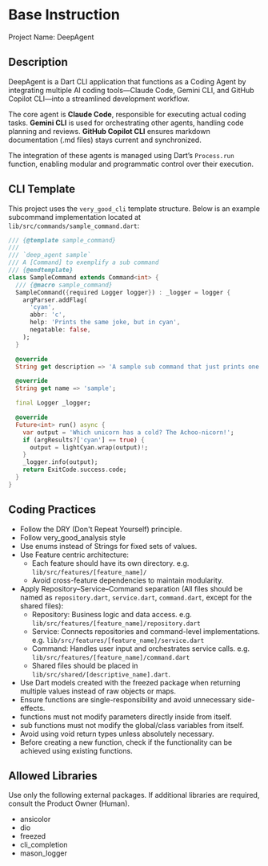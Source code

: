 # Base Instruction
Project Name: DeepAgent
## Description
DeepAgent is a Dart CLI application that functions as a Coding Agent by integrating multiple AI coding tools—Claude Code, Gemini CLI, and GitHub Copilot CLI—into a streamlined development workflow.

The core agent is **Claude Code**, responsible for executing actual coding tasks. **Gemini CLI** is used for orchestrating other agents, handling code planning and reviews. **GitHub Copilot CLI** ensures markdown documentation (.md files) stays current and synchronized.

The integration of these agents is managed using Dart’s `Process.run` function, enabling modular and programmatic control over their execution.

## CLI Template
This project uses the `very_good_cli` template structure. Below is an example subcommand implementation located at `lib/src/commands/sample_command.dart`:

```dart
/// {@template sample_command}
///
/// `deep_agent sample`
/// A [Command] to exemplify a sub command
/// {@endtemplate}
class SampleCommand extends Command<int> {
  /// {@macro sample_command}
  SampleCommand({required Logger logger}) : _logger = logger {
    argParser.addFlag(
      'cyan',
      abbr: 'c',
      help: 'Prints the same joke, but in cyan',
      negatable: false,
    );
  }

  @override
  String get description => 'A sample sub command that just prints one joke';

  @override
  String get name => 'sample';

  final Logger _logger;

  @override
  Future<int> run() async {
    var output = 'Which unicorn has a cold? The Achoo-nicorn!';
    if (argResults?['cyan'] == true) {
      output = lightCyan.wrap(output)!;
    }
    _logger.info(output);
    return ExitCode.success.code;
  }
}
```

## Coding Practices
- Follow the DRY (Don't Repeat Yourself) principle.
- Follow very_good_analysis style
- Use enums instead of Strings for fixed sets of values.
- Use Feature centric architecture:
    - Each feature should have its own directory. e.g. `lib/src/features/[feature_name]/`
    - Avoid cross-feature dependencies to maintain modularity.
- Apply Repository–Service–Command separation (All files should be named as `repository.dart`, `service.dart`, `command.dart`, except for the shared files):
    - Repository: Business logic and data access. e.g. `lib/src/features/[feature_name]/repository.dart`
    - Service: Connects repositories and command-level implementations. e.g. `lib/src/features/[feature_name]/service.dart`
    - Command: Handles user input and orchestrates service calls. e.g. `lib/src/features/[feature_name]/command.dart`
    - Shared files should be placed in `lib/src/shared/[descriptive_name].dart`.
- Use Dart models created with the freezed package when returning multiple values instead of raw objects or maps.
- Ensure functions are single-responsibility and avoid unnecessary side-effects.
- functions must not modify parameters directly inside from itself.
- sub functions must not modify the global/class variables from itself.
- Avoid using void return types unless absolutely necessary.
- Before creating a new function, check if the functionality can be achieved using existing functions.


## Allowed Libraries
Use only the following external packages. If additional libraries are required, consult the Product Owner (Human).
- ansicolor
- dio
- freezed
- cli_completion
- mason_logger